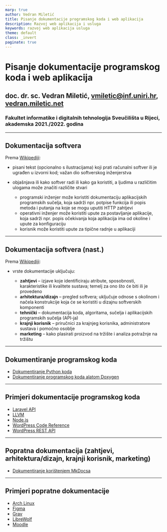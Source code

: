 ```yaml
---
marp: true
author: Vedran Miletić
title: Pisanje dokumentacije programskog koda i web aplikacija
description: Razvoj web aplikacija i usluga
keywords: razvoj web aplikacija usluga
theme: default
class: _invert
paginate: true
---
```


<style>
section {
  font-family: 'Fira Sans', sans-serif;
}
code {
  font-family: 'Fira Code', monospace;
}
</style>

# Pisanje dokumentacije programskog koda i web aplikacija

## doc. dr. sc. Vedran Miletić, vmiletic@inf.uniri.hr, [vedran.miletic.net](https://vedran.miletic.net/)

### Fakultet informatike i digitalnih tehnologija Sveučilišta u Rijeci, akademska 2021./2022. godina

---

## Dokumentacija softvera

Prema [Wikipediji](https://en.wikipedia.org/wiki/Software_documentation):

- pisani tekst (opcionalno s ilustracijama) koji prati računalni softver ili je ugrađen u izvorni kod; važan dio softverskog inženjerstva
- objašnjava ili kako softver radi ili kako ga koristiti, a ljudima u različitim ulogama može značiti različite stvari

    - programski inženjer može koristiti dokumentaciju aplikacijskih programskih sučelja, koja sadrži npr. potpise funkcija ili popis metoda i putanja na koje se mogu uputiti HTTP zahtjevi
    - operativni inženjer može koristiti upute za postavljanje aplikacije, koja sadrži npr. popis očekivanja koja aplikacija ima od okoline i upute za konfiguraciju
    - korisnik može koristiti upute za tipične radnje u aplikaciji

---

## Dokumentacija softvera (nast.)

Prema [Wikipediji](https://en.wikipedia.org/wiki/Software_documentation):

- vrste dokumentacije uključuju:

    - **zahtjevi** – izjave koje identificiraju atribute, sposobnosti, karakteristike ili kvalitete sustava; temelj za ono što će biti ili je provedeno
    - **arhitektura/dizajn** – pregled softvera; uključuje odnose s okolinom i načela konstrukcije koja će se koristiti u dizajnu softverskih komponenti
    - **tehnički** – dokumentacija koda, algoritama, sučelja i aplikacijskih programskih sučelja (API-ja)
    - **krajnji korisnik** – priručnici za krajnjeg korisnika, administratore sustava i pomoćno osoblje
    - **marketing** – kako plasirati proizvod na tržište i analiza potražnje na tržištu

---

## Dokumentiranje programskog koda

- [Dokumentiranje Python koda](../materijali/python-dokumentiranje.md)
- [Dokumentiranje programskog koda alatom Doxygen](../materijali/doxygen-dokumentiranje-programskog-koda.md)

---

## Primjeri dokumentacije programskog koda

- [Laravel API](https://laravel.com/api/9.x/)
- [LLVM](https://llvm.org/doxygen/)
- [Node.js](https://nodejs.org/dist/latest-v17.x/docs/api/)
- [WordPress Code Reference](https://developer.wordpress.org/reference/)
- [WordPress REST API](https://developer.wordpress.org/rest-api/)

---

## Popratna dokumentacija (zahtjevi, arhitektura/dizajn, krajnji korisnik, marketing)

- [Dokumentiranje korištenjem MkDocsa](../materijali/mkdocs-dokumentiranje-programa.md)

---

## Primjeri popratne dokumentacije

- [Arch Linux](https://wiki.archlinux.org/)
- [Figma](https://help.figma.com/)
- [Grav](https://learn.getgrav.org/)
- [LibreWolf](https://librewolf.net/docs/faq/)
- [Moodle](https://docs.moodle.org/311/en/Main_page)
